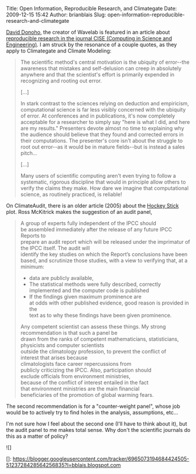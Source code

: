 Title: Open Information, Reproducible Research, and Climategate
Date: 2009-12-15 15:42
Author: brianblais
Slug: open-information-reproducible-research-and-climategate

[David Donoho][], the creator of Wavelab is featured in an article about
[reproducible research in the journal CISE (Computing in Science and
Engineering)][]. I am struck by the resonance of a couple quotes, as
they apply to Climategate and Climate Modeling:

> The scientific method's central motivation is the ubiquity of
> error--the awareness that mistakes and self-delusion can creep in
> absolutely anywhere and that the scientist's effort is primarily
> expended in recognizing and rooting out error.
>
> [...]
>
> In stark contrast to the sciences relying on deduction and empiricism,
> computational science is far less visibly concerned with the ubiquity
> of error. At conferences and in publications, it's now completely
> acceptable for a researcher to simply say "here is what I did, and
> here are my results." Presenters devote almost no time to explaining
> why the audience should believe that they found and corrected errors
> in their computations. The presenter's core isn't about the struggle
> to root out error--as it would be in mature fields--but is instead a
> sales pitch...
>
> [...]
>
> Many users of scientific computing aren't even trying to follow a
> systematic, rigorous discipline that would in principle allow others
> to verify the claims they make. How dare we imagine that computational
> science, as routinely practiced, is reliable!

On ClimateAudit, there is an older article (2005) about the [Hockey
Stick][] plot. Ross McKitrick makes the suggestion of an audit panel,

> A group of experts fully independent of the IPCC should  
> be assembled immediately after the release of any future IPCC Reports
> to  
> prepare an audit report which will be released under the imprimatur of
> the IPCC itself. The audit will  
> identify the key studies on which the Report’s conclusions have been  
> based, and scrutinize those studies, with a view to verifying that, at
> a  
> minimum:
>
> -   data are publicly available,  
> -   The statistical methods were fully described, correctly   
>      implemented and the computer code is published  
> -   If the findings given maximum prominence are  
>     at odds with other published evidence, good reason is provided in
>     the  
>     text as to why these findings have been given prominence.
>
> Any competent scientist can assess these things. My strong   
> recommendation is that such a panel be   
> drawn from the ranks of competent mathematicians, statisticians,   
> physicists and computer scientists   
> outside the climatology profession, to prevent the conflict of   
> interest that arises because   
> climatologists face career repercussions from   
> publicly criticizing the IPCC. Also, participation should   
> exclude officials from environment ministries,   
> because of the conflict of interest entailed in the fact   
> that environment ministries are the main financial   
> beneficiaries of the promotion of global warming fears.

The second recommendation is for a "counter-weight panel", whose job
would be to actively try to find holes in the analysis, assumptions,
etc...

I'm not sure how I feel about the second one (I'll have to think about
it), but the audit panel to me makes total sense. Why don't the
scientific journals do this as a matter of policy?

<div class="blogger-post-footer">
![]

</div>

  [David Donoho]: http://www-stat.stanford.edu/~donoho/
  [reproducible research in the journal CISE (Computing in Science and
  Engineering)]: http://cise.aip.org/dbt/dbt.jsp?KEY=CSENFA&Volume=11&Issue=1
  [Hockey Stick]: http://climateaudit.org/2005/04/08/mckitrick-what-the-hockey-stick-debate-is-about/
  []: https://blogger.googleusercontent.com/tracker/6965073194684424505-5123728428564256835?l=bblais.blogspot.com
